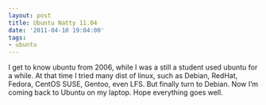 ```yaml
---
layout: post
title: Ubuntu Natty 11.04
date: '2011-04-10 19:04:00'
tags:
- ubuntu
---
```


<p>I get to know ubuntu from 2006, while I was a still a student used ubuntu for a while. At that time I tried many dist of linux, such as Debian, RedHat, Fedora, CentOS SUSE, Gentoo, even LFS. But finally turn to Debian. Now I&#8217;m coming back to Ubuntu on my laptop. Hope everything goes well.</p>